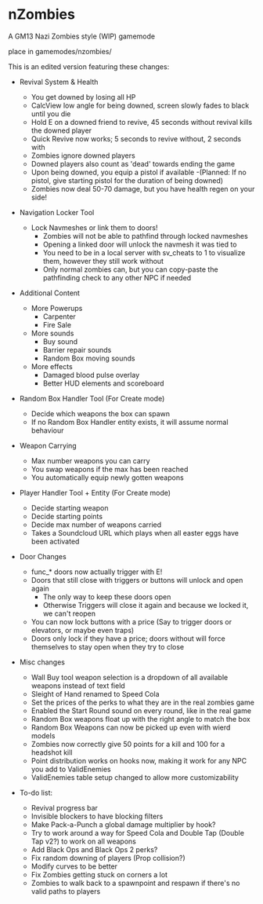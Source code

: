 nZombies
========

A GM13 Nazi Zombies style (WIP) gamemode

place in gamemodes/nzombies/

This is an edited version featuring these changes:

- Revival System & Health
	- You get downed by losing all HP
	- CalcView low angle for being downed, screen slowly fades to black until you die
	- Hold E on a downed friend to revive, 45 seconds without revival kills the downed player
	- Quick Revive now works; 5 seconds to revive without, 2 seconds with
	- Zombies ignore downed players
	- Downed players also count as 'dead' towards ending the game
	- Upon being downed, you equip a pistol if available
		-(Planned: If no pistol, give starting pistol for the duration of being downed)
	- Zombies now deal 50-70 damage, but you have health regen on your side!

- Navigation Locker Tool
	- Lock Navmeshes or link them to doors!
		- Zombies will not be able to pathfind through locked navmeshes
		- Opening a linked door will unlock the navmesh it was tied to
		- You need to be in a local server with sv_cheats to 1 to visualize them, however they still work without
		- Only normal zombies can, but you can copy-paste the pathfinding check to any other NPC if needed

- Additional Content
	- More Powerups
		- Carpenter
		- Fire Sale
	- More sounds
		- Buy sound
		- Barrier repair sounds
		- Random Box moving sounds
	- More effects
		- Damaged blood pulse overlay
		- Better HUD elements and scoreboard
	
- Random Box Handler Tool (For Create mode)
	- Decide which weapons the box can spawn
	- If no Random Box Handler entity exists, it will assume normal behaviour
		
- Weapon Carrying
	- Max number weapons you can carry
	- You swap weapons if the max has been reached
	- You automatically equip newly gotten weapons
	
- Player Handler Tool + Entity (For Create mode)
	- Decide starting weapon
	- Decide starting points
	- Decide max number of weapons carried
	- Takes a Soundcloud URL which plays when all easter eggs have been activated
		
- Door Changes
	- func_* doors now actually trigger with E!
	- Doors that still close with triggers or buttons will unlock and open again
		- The only way to keep these doors open
		- Otherwise Triggers will close it again and because we locked it, we can't reopen
	- You can now lock buttons with a price (Say to trigger doors or elevators, or maybe even traps)
	- Doors only lock if they have a price; doors without will force themselves to stay open when they try to close
	
- Misc changes
	- Wall Buy tool weapon selection is a dropdown of all available weapons instead of text field
	- Sleight of Hand renamed to Speed Cola
	- Set the prices of the perks to what they are in the real zombies game
	- Enabled the Start Round sound on every round, like in the real game
	- Random Box weapons float up with the right angle to match the box
	- Random Box Weapons can now be picked up even with wierd models
	- Zombies now correctly give 50 points for a kill and 100 for a headshot kill
	- Point distribution works on hooks now, making it work for any NPC you add to ValidEnemies
	- ValidEnemies table setup changed to allow more customizability



- To-do list:
	- Revival progress bar
	- Invisible blockers to have blocking filters
	- Make Pack-a-Punch a global damage multiplier by hook?
	- Try to work around a way for Speed Cola and Double Tap (Double Tap v2?) to work on all weapons
	- Add Black Ops and Black Ops 2 perks?
	- Fix random downing of players (Prop collision?)
	- Modify curves to be better
	- Fix Zombies getting stuck on corners a lot
	- Zombies to walk back to a spawnpoint and respawn if there's no valid paths to players
